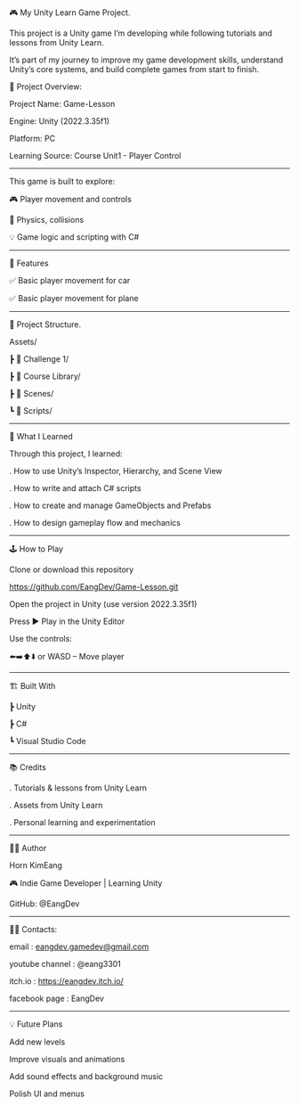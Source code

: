 🎮 My Unity Learn Game Project.

This project is a Unity game I’m developing while following tutorials and lessons from Unity Learn.

It’s part of my journey to improve my game development skills, understand Unity’s core systems, and build complete games from start to finish.

🚀 Project Overview:

Project Name: Game-Lesson

Engine: Unity (2022.3.35f1)

Platform: PC

Learning Source: Course Unit1 - Player Control

----------------------------------------------------------

This game is built to explore:

🎮 Player movement and controls

🧱 Physics, collisions

💡 Game logic and scripting with C#

----------------------------------------------------------

🧩 Features

✅ Basic player movement for car

✅ Basic player movement for plane

----------------------------------------------------------

📂 Project Structure.

Assets/

 ┣ 📁 Challenge 1/
 
 ┣ 📁 Course Library/
 
 ┣ 📁 Scenes/
 
 ┗ 📁 Scripts/
 
----------------------------------------------------------

 🧠 What I Learned

Through this project, I learned:

. How to use Unity’s Inspector, Hierarchy, and Scene View

. How to write and attach C# scripts

. How to create and manage GameObjects and Prefabs

. How to design gameplay flow and mechanics

---------------------------------------------------------

🕹️ How to Play

Clone or download this repository

  https://github.com/EangDev/Game-Lesson.git
  
Open the project in Unity (use version 2022.3.35f1)

Press ▶️ Play in the Unity Editor

Use the controls:

⬅️➡️⬆️⬇️ or WASD – Move player

----------------------------------------------------------

🏗️ Built With

  ┣ Unity
  
  ┣ C#
  
  ┗ Visual Studio Code
  
----------------------------------------------------------

📚 Credits

  . Tutorials & lessons from Unity Learn
  
  . Assets from Unity Learn
  
  . Personal learning and experimentation
  
----------------------------------------------------------

  🧑‍💻 Author

Horn KimEang

🎮 Indie Game Developer | Learning Unity

GitHub: @EangDev

----------------------------------------------------------

🧑‍💻 Contacts:

email : eangdev.gamedev@gmail.com

youtube channel : @eang3301

itch.io : https://eangdev.itch.io/

facebook page : EangDev
 
----------------------------------------------------------

💡 Future Plans

Add new levels

Improve visuals and animations

Add sound effects and background music

Polish UI and menus
